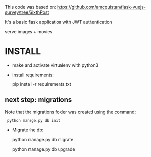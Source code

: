 This code was based on:
https://github.com/amcquistan/flask-vuejs-survey/tree/SixthPost


It's a basic flask application with JWT authentication

serve images + movies



INSTALL
======

- make and activate virtualenv with python3

- install requirements:

    pip install -r requirements.txt

next step: migrations
--

Note that the migrations folder was created using the command:

     python manage.py db init


- Migrate the db:

    python manage.py db migrate

    python manage.py db upgrade
